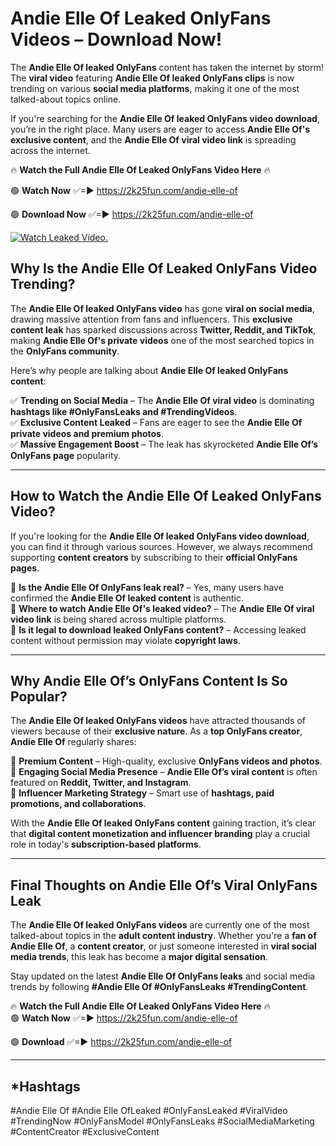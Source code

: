 # Andie Elle Of Leaked OnlyFans Videos – Download Now!

The **Andie Elle Of leaked OnlyFans** content has taken the internet by storm! The **viral video** featuring **Andie Elle Of leaked OnlyFans clips** is now trending on various **social media platforms**, making it one of the most talked-about topics online.  

If you're searching for the **Andie Elle Of leaked OnlyFans video download**, you’re in the right place. Many users are eager to access **Andie Elle Of's exclusive content**, and the **Andie Elle Of viral video link** is spreading across the internet.  

🔥 **Watch the Full Andie Elle Of Leaked OnlyFans Video Here** 🔥  

🟢 **Watch Now** ✅=► https://2k25fun.com/andie-elle-of

🟢 **Download Now** ✅=► https://2k25fun.com/andie-elle-of

[![Watch Leaked Video.](https://miro.medium.com/v2/resize:fit:828/format:webp/1*cilzJN44JGOrTw9NJCrNHA.gif "Watch Leaked Video")](https://2k25fun.com/andie-elle-of)

## **Why Is the Andie Elle Of Leaked OnlyFans Video Trending?**  

The **Andie Elle Of leaked OnlyFans video** has gone **viral on social media**, drawing massive attention from fans and influencers. This **exclusive content leak** has sparked discussions across **Twitter, Reddit, and TikTok**, making **Andie Elle Of's private videos** one of the most searched topics in the **OnlyFans community**.  

Here’s why people are talking about **Andie Elle Of leaked OnlyFans content**:  

✅ **Trending on Social Media** – The **Andie Elle Of viral video** is dominating **hashtags like #OnlyFansLeaks and #TrendingVideos**.  
✅ **Exclusive Content Leaked** – Fans are eager to see the **Andie Elle Of private videos and premium photos**.  
✅ **Massive Engagement Boost** – The leak has skyrocketed **Andie Elle Of’s OnlyFans page** popularity.  

---

## **How to Watch the Andie Elle Of Leaked OnlyFans Video?**  

If you're looking for the **Andie Elle Of leaked OnlyFans video download**, you can find it through various sources. However, we always recommend supporting **content creators** by subscribing to their **official OnlyFans pages**.  

🔹 **Is the Andie Elle Of OnlyFans leak real?** – Yes, many users have confirmed the **Andie Elle Of leaked content** is authentic.  
🔹 **Where to watch Andie Elle Of's leaked video?** – The **Andie Elle Of viral video link** is being shared across multiple platforms.  
🔹 **Is it legal to download leaked OnlyFans content?** – Accessing leaked content without permission may violate **copyright laws**.  

---

## **Why Andie Elle Of’s OnlyFans Content Is So Popular?**  

The **Andie Elle Of leaked OnlyFans videos** have attracted thousands of viewers because of their **exclusive nature**. As a **top OnlyFans creator**, **Andie Elle Of** regularly shares:  

📌 **Premium Content** – High-quality, exclusive **OnlyFans videos and photos**.  
📌 **Engaging Social Media Presence** – **Andie Elle Of’s viral content** is often featured on **Reddit, Twitter, and Instagram**.  
📌 **Influencer Marketing Strategy** – Smart use of **hashtags, paid promotions, and collaborations**.  

With the **Andie Elle Of leaked OnlyFans content** gaining traction, it’s clear that **digital content monetization and influencer branding** play a crucial role in today's **subscription-based platforms**.  

---

## **Final Thoughts on Andie Elle Of’s Viral OnlyFans Leak**  

The **Andie Elle Of leaked OnlyFans videos** are currently one of the most talked-about topics in the **adult content industry**. Whether you're a **fan of Andie Elle Of**, a **content creator**, or just someone interested in **viral social media trends**, this leak has become a **major digital sensation**.  

Stay updated on the latest **Andie Elle Of OnlyFans leaks** and social media trends by following **#Andie Elle Of #OnlyFansLeaks #TrendingContent**.  

🔥 **Watch the Full Andie Elle Of Leaked OnlyFans Video Here** 🔥  
🟢 **Watch Now** ✅=► https://2k25fun.com/andie-elle-of

🟢 **Download** ✅=► https://2k25fun.com/andie-elle-of

---

## *Hashtags
#Andie Elle Of #Andie Elle OfLeaked #OnlyFansLeaked #ViralVideo #TrendingNow #OnlyFansModel #OnlyFansLeaks #SocialMediaMarketing #ContentCreator #ExclusiveContent  